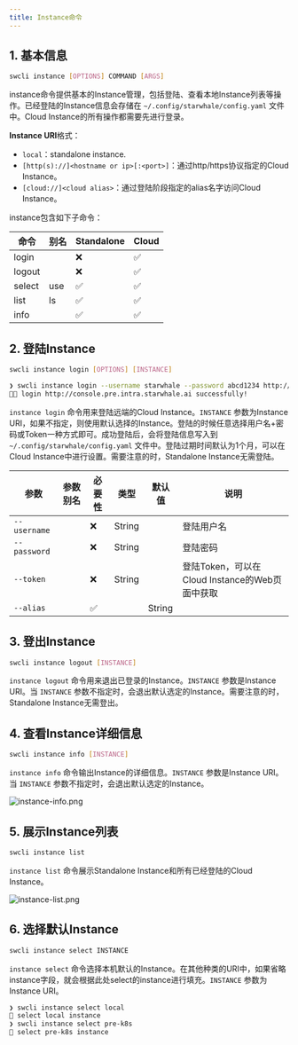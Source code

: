 ```yaml
---
title: Instance命令
---
```


## 1. 基本信息

```bash
swcli instance [OPTIONS] COMMAND [ARGS]
```

instance命令提供基本的Instance管理，包括登陆、查看本地Instance列表等操作。已经登陆的Instance信息会存储在 `~/.config/starwhale/config.yaml` 文件中。Cloud Instance的所有操作都需要先进行登录。

**Instance URI**格式：

- `local`：standalone instance.
- `[http(s)://]<hostname or ip>[:<port>]`：通过http/https协议指定的Cloud Instance。
- `[cloud://]<cloud alias>`：通过登陆阶段指定的alias名字访问Cloud Instance。

instance包含如下子命令：

|命令|别名|Standalone|Cloud|
|---|---|----------|-----|
|login||❌|✅|
|logout||❌|✅|
|select|use|✅|✅|
|list|ls|✅|✅|
|info||✅|✅|

## 2. 登陆Instance

```bash
swcli instance login [OPTIONS] [INSTANCE]
```

```bash
❯ swcli instance login --username starwhale --password abcd1234 http://console.pre.intra.starwhale.ai --alias pre-k8s
👨‍🍳 login http://console.pre.intra.starwhale.ai successfully!
```

`instance login` 命令用来登陆远端的Cloud Instance。`INSTANCE` 参数为Instance URI，如果不指定，则使用默认选择的Instance。登陆的时候任意选择用户名+密码或Token一种方式即可。成功登陆后，会将登陆信息写入到 `~/.config/starwhale/config.yaml` 文件中。登陆过期时间默认为1个月，可以在Cloud Instance中进行设置。需要注意的时，Standalone Instance无需登陆。

|参数|参数别名|必要性|类型|默认值|说明|
|------|--------|-------|-----------|-----|-----------|
|`--username`||❌|String||登陆用户名|
|`--password`||❌|String||登陆密码|
|`--token`||❌|String||登陆Token，可以在Cloud Instance的Web页面中获取|
|`--alias`||✅||String||instance别名|

## 3. 登出Instance

```bash
swcli instance logout [INSTANCE]
```

`instance logout` 命令用来退出已登录的Instance。`INSTANCE` 参数是Instance URI。当 `INSTANCE` 参数不指定时，会退出默认选定的Instance。需要注意的时，Standalone Instance无需登出。

## 4. 查看Instance详细信息

```bash
swcli instance info [INSTANCE]
```

`instance info` 命令输出Instance的详细信息。`INSTANCE` 参数是Instance URI。当 `INSTANCE` 参数不指定时，会退出默认选定的Instance。

![instance-info.png](../../../img/instance-info.png)

## 5. 展示Instance列表

```bash
swcli instance list
```

`instance list` 命令展示Standalone Instance和所有已经登陆的Cloud Instance。

![instance-list.png](../../../img/instance-list.png)

## 6. 选择默认Instance

```bash
swcli instance select INSTANCE
```

`instance select` 命令选择本机默认的Instance。在其他种类的URI中，如果省略instance字段，就会根据此处select的instance进行填充。`INSTANCE` 参数为Instance URI。

```bash
❯ swcli instance select local
👏 select local instance
❯ swcli instance select pre-k8s
👏 select pre-k8s instance
```
